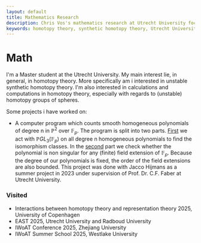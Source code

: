 ```yaml
---
layout: default
title: Mathematics Research
description: Chris Vos's mathematics research at Utrecht University focusing on (unstable, synthetic, computational) homotopy theory.
keywords: homotopy theory, synthetic homotopy theory, Utrecht University, mathematics research, algebraic geometry, computational mathematics
---
```


# Math

I'm a Master student at the Utrecht University. My main interest lie, in general, in homotopy theory.
More specifically am i interested in unstable synthetic homotopy theory.
I'm also interested in calculations and computations in homotopy theory, especially with regards to (unstable) homotopy groups of spheres.

Some projects i have worked on:

- A computer program which counts smooth homogeneous polynomials of degree n in $\mathbb{P}^2$ over $\mathbb{F}_p$. The program is split into two parts. [First](https://github.com/Jake-O-Dev/isopoly_generation) we act with $\mathbb{P}GL_3(\mathbb{F}_p)$ on all degree n homogeneous polynomials to find the isomorphism classes. In the [second](https://github.com/Chrisvossetje/smooth_polynomial_counter) part we check whether the polynomial is non singular for any (finite) field extension of $\mathbb{F}_p$. Because the degree of our polynomials is fixed, the order of the field extensions are also bounded. This project was done with Jacco Hijmans as a summer project in 2023 under supervision of Prof. Dr. C.F. Faber at Utrecht University.


### Visited

- Interactions between homotopy theory and representation theory 2025, University of Copenhagen
- EAST 2025, Utrecht University and Radboud University
- IWoAT Conference 2025, Zhejiang University
- IWoAT Summer School 2025, Westlake University